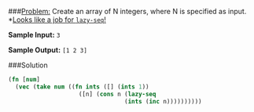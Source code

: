 ###[Problem:](https://www.hackerrank.com/challenges/fp-array-of-n-elements)
Create an array of N integers, where N is specified as input.
*[Looks like a job for ```lazy-seq```!](https://clojuredocs.org/clojure.core/lazy-seq)

**Sample Input:** ```3```

**Sample Output:** ```[1 2 3]```

###Solution
```clojure
(fn [num]
  (vec (take num ((fn ints ([] (ints 1))
                    ([n] (cons n (lazy-seq 
                                 (ints (inc n))))))))))
```
